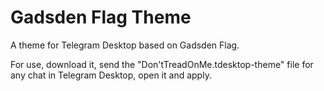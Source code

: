 # Gadsden Flag Theme
A theme for Telegram Desktop based on Gadsden Flag.

For use, download it, send the "Don'tTreadOnMe.tdesktop-theme" file for any chat in Telegram Desktop, open it and apply.
